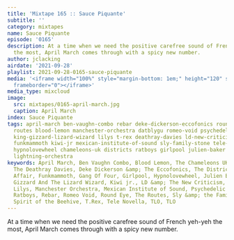 ```yaml
---
title: 'Mixtape 165 :: Sauce Piquante'
subtitle: ''
category: mixtapes
name: Sauce Piquante
episode: '0165'
description: At a time when we need the positive carefree sound of French yeh-yeh
  the most, April March comes through with a spicy new number.
author: jclacking
airdate: '2021-09-28'
playlist: 2021-09-28-0165-sauce-piquante
media: '<iframe width="100%" style="margin-bottom: 1em;" height="120" src="https://www.mixcloud.com/widget/iframe/?feed=%2Fthe-lacking-org%2F27tvlr-165-sauce-piquante%2F&hide_artwork=1&hide_cover=1&light=1"
  frameborder="0"></iframe>'
media_type: mixcloud
image:
  src: mixtapes/0165-april-march.jpg
  caption: April March
index: Sauce Piquante
tags: april-march ben-vaughn-combo rebar deke-dickerson-eccofonics round-eye tlo gang-of-four
  routes blood-lemon manchester-orchestra datblygu romeo-void psychedelic-porn-crumpets
  king-gizzard-lizard-wizard lilys t-rex deathray-davies ld-new-criticism tlo soundgarden
  funkmammoth kiwi-jr mexican-institute-of-sound sly-family-stone tele-novella spirit-of-beehive
  hypnolovewheel chameleons-uk districts ratboys girlpool julien-baker el-michels-affair
  lightning-orchestra
keywords: April March, Ben Vaughn Combo, Blood Lemon, The Chameleons UK, Datblygu,
  The Deathray Davies, Deke Dickerson &amp; The Eccofonics, The Districts, El Michels
  Affair, Funkmammoth, Gang Of Four, Girlpool, Hypnolovewheel, Julien Baker, King
  Gizzard And The Lizard Wizard, Kiwi jr., LD &amp; The New Criticism, Lightning Orchestra,
  Lilys, Manchester Orchestra, Mexican Institute of Sound, Psychedelic Porn Crumpets,
  Ratboys, Rebar, Romeo Void, Round Eye, The Routes, Sly &amp; the Family Stone, Soundgarden,
  Spirit of the Beehive, T.Rex, Tele Novella, TLO, TLO
---
```

At a time when we need the positive carefree sound of French yeh-yeh the most, April March comes through with a spicy new number.
